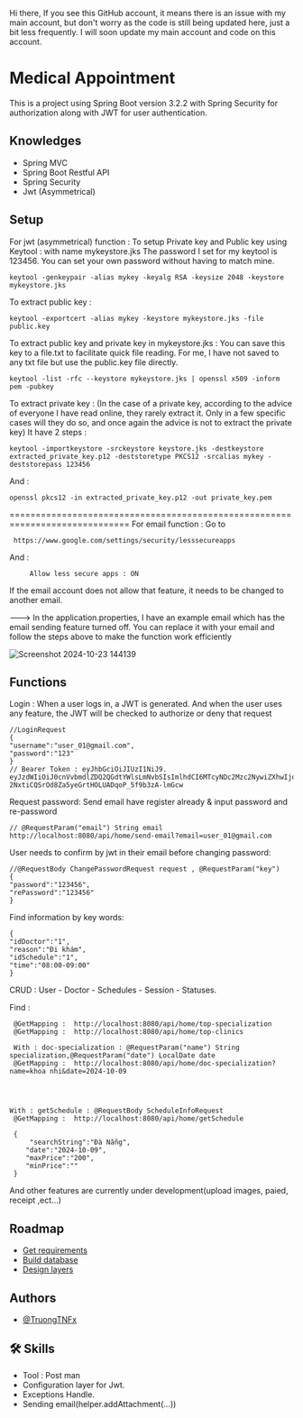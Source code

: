 Hi there, If you see this GitHub account, it means there is an issue with my main account, but don't worry as the code is still being updated here, just a bit less frequently. I will soon update my main account and code on this account.


# Medical Appointment 

This is a project using Spring Boot version 3.2.2 with Spring Security for authorization along with JWT for user authentication.




## Knowledges

 - Spring MVC
 - Spring Boot Restful API
 - Spring Security
 - Jwt (Asymmetrical) 




## Setup
For jwt (asymmetrical) function :
To setup Private key and Public key using Keytool : with name mykeystore.jks 
The password I set for my keytool is 123456. You can set your own password without having to match mine.

	keytool -genkeypair -alias mykey -keyalg RSA -keysize 2048 -keystore mykeystore.jks

 To extract public key : 

  	keytool -exportcert -alias mykey -keystore mykeystore.jks -file public.key

To extract public key and private key in mykeystore.jks : 
	You can save this key to a file.txt to facilitate quick file reading. 
 	For me, I have not saved to any txt file but use the public.key file directly.

	keytool -list -rfc --keystore mykeystore.jks | openssl x509 -inform pem -pubkey

To extract private key : (In the case of a private key, according to the advice of everyone I have read online, they rarely extract it. Only in a few specific cases will they do so, and once again the advice is not to extract the private key)
	It have 2 steps : 

  	keytool -importkeystore -srckeystore keystore.jks -destkeystore extracted_private_key.p12 -deststoretype PKCS12 -srcalias mykey -deststorepass 123456
And :

   	openssl pkcs12 -in extracted_private_key.p12 -out private_key.pem

=============================================================================
For email function :
 Go to 
 
     https://www.google.com/settings/security/lesssecureapps
 And : 
         
         Allow less secure apps : ON
  If the email account does not allow that feature, it needs to be changed to another email.

  ---> In the application.properties, I have an example email which has the email sending feature turned off. You can replace it with your email and follow the steps above to make the function work efficiently
  
 ![Screenshot 2024-10-23 144139](https://github.com/user-attachments/assets/f425bbda-3c25-4778-b146-6e4f447fa0d0)


    

## Functions

Login : 
When a user logs in, a JWT is generated. And when the user uses any feature, the JWT will be checked to authorize or deny that request

    
    //LoginRequest
    {
    "username":"user_01@gmail.com",
    "password":"123"
    }
    // Bearer Token : eyJhbGciOiJIUzI1NiJ9.
    eyJzdWIiOiJ0cnVvbmdlZDQ2QGdtYWlsLmNvbSIsImlhdCI6MTcyNDc2Mzc2NywiZXhwIjoxNzI0NzY0NjY3fQ.
    2NxtiCQSrOd8Za5yeGrtHOLUADqoP_5f9b3zA-lmGcw  



Request password: 
    Send email have register already & input password and re-password
    

    // @RequestParam("email") String email
    http://localhost:8080/api/home/send-email?email=user_01@gmail.com
    


User needs to confirm by jwt in their email before changing password: 

    
    //@RequestBody ChangePasswordRequest request , @RequestParam("key")
    {
    "password":"123456",
    "rePassword":"123456"
    }

    
Find information by key words: 
    
    {
	"idDoctor":"1",
	"reason":"Đi khám",
	"idSchedule":"1",
	"time":"08:00-09:00"
    }         

CRUD : User - Doctor - Schedules - Session - Statuses.

Find : 
    
     @GetMapping :  http://localhost:8080/api/home/top-specialization
     @GetMapping :  http://localhost:8080/api/home/top-clinics
     
     With : doc-specialization : @RequestParam("name") String specialization,@RequestParam("date") LocalDate date
     @GetMapping :  http://localhost:8080/api/home/doc-specialization?name=khoa nhi&date=2024-10-09
        
        


    With : getSchedule : @RequestBody ScheduleInfoRequest
     @GetMapping :  http://localhost:8080/api/home/getSchedule 
      
     {
         "searchString":"Đà Nẵng",
        "date":"2024-10-09",
        "maxPrice":"200",
        "minPrice":""
     }
    
And other features are currently under development(upload images, paied, receipt ,ect...)

    


    
    








 
    

## Roadmap

- [Get requirements](https://docs.google.com/document/d/1rRGRPzctYN_VPQ6LlEGjV-zyYfBlH0BOaVfRPepasfY/edit)
- [Build database](https://docs.google.com/document/d/16r2h6WFY7xSB444rZJmGde6QlaU_1iuslSGL6BGEYFM/edit)
- [Design layers](https://docs.google.com/document/d/1A-9NATqidxQOA7ORxwgMNxguGBmIaUbtVRPGOgeFvuQ/edit)

 


## Authors



- [@TruongTNFx](https://www.github.com/TruongTNFx)







## 🛠 Skills

- Tool : Post man
- Configuration layer for Jwt.
- Exceptions Handle.
- Sending email(helper.addAttachment(...))
    








    
